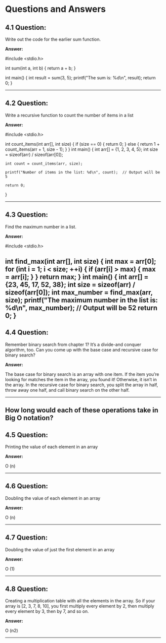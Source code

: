# Questions and Answers

## 4.1 Question:

 Write out the code for the earlier sum function.

**Answer:**

#include <stdio.h>

int sum(int a, int b) {
    return a + b;
}

int main() {
    int result = sum(3, 5);
    printf("The sum is: %d\n", result);
    return 0;
}

---

## 4.2 Question:

 Write a recursive function to count the number of items in a list

**Answer:**

#include <stdio.h>


int count_items(int arr[], int size) {
    if (size == 0) {
        return 0;
    }
    else {
        return 1 + count_items(arr + 1, size - 1);
    }
}
int main() {
    int arr[] = {1, 2, 3, 4, 5};
    int size = sizeof(arr) / sizeof(arr[0]);
    
    int count = count_items(arr, size);
    
    printf("Number of items in the list: %d\n", count);  // Output will be 5
    
    return 0;
}

---

## 4.3 Question:

 Find the maximum number in a list.

**Answer:**

#include <stdio.h>

int find_max(int arr[], int size) {
    int max = arr[0];
    for (int i = 1; i < size; ++i) {
        if (arr[i] > max) {
            max = arr[i];
        }
    }
    return max;
}
int main() {
    int arr[] = {23, 45, 17, 52, 38};
    int size = sizeof(arr) / sizeof(arr[0]);
    int max_number = find_max(arr, size); 
    printf("The maximum number in the list is: %d\n", max_number);  // Output will be 52
    return 0;
}
---

## 4.4 Question:

Remember binary search from chapter 1? It’s a divide-and
conquer algorithm, too. Can you come up with the base case
and recursive case for binary search?

**Answer:**

The base case for binary search is an array with one
item. If the item you’re looking for matches the item in the
array, you found it! Otherwise, it isn’t in the array. In the
recursive case for binary search, you split the array in half,
throw away one half, and call binary search on the other half.

---
How long would each of these operations take in Big O notation?
---

## 4.5 Question:

Printing the value of each element in an array

**Answer:**

O (n)

---

## 4.6 Question:

 Doubling the value of each element in an array

**Answer:**

O (n)

---

## 4.7 Question:

Doubling the value of just the first element in an array

**Answer:**

O (1)

---

## 4.8 Question:

Creating a multiplication table with all the elements in the array. So 
if your array is [2, 3, 7, 8, 10], you first multiply every element by 2, 
then multiply every element by 3, then by 7, and so on.

**Answer:**

O (n2)

---
